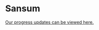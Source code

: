 # Sansum 

[ Our progress updates can be viewed here. ](https://ucsb-ds-capstone-2021.github.io/projects/sansum/description.html)
